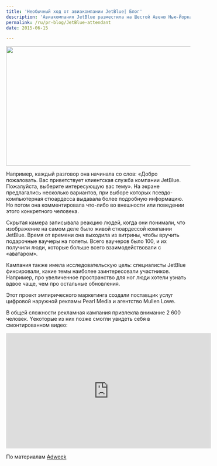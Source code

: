 ```yaml
---
title: 'Необычный ход от авиакомпании JetBlue| Блог'
description: 'Авиакомпания JetBlue разместила на Шестой Авеню Нью-Йорка витрину, которая удивила тысячи прохожих. Витрина выглядела полностью цифровой, с большим сенсорным экраном и, как казалось, высокотехнологичным интерактивным изображением стюардессы, которая давала инструкции подходившим людям.'
permalink: /ru/pr-blog/JetBlue-attendant
date: 2015-06-15

---
```


<img src="{{ site.assets }}/upload/jetblue-fake-window-hed-2015.jpg" alt="" class="post__img" width="579" height="326">

Например, каждый разговор она начинала со слов: «Добро пожаловать. Вас приветствует клиентская служба компании JetBlue. Пожалуйста, выберите интересующую вас тему». На экране предлагались несколько вариантов, при выборе которых псевдо-компьютерная стюардесса выдавала более подробную информацию. Но потом она комментировала что-либо во внешности или поведении этого конкретного человека.

Скрытая камера записывала реакцию людей, когда они понимали, что изображение на самом деле было живой стюардессой компании JetBlue. Время от времени она выходила из витрины, чтобы вручить подарочные ваучеры на полеты. Всего ваучеров было 100, и их получили люди, которые больше всего взаимодействовали с «аватаром».

Кампания также имела исследовательскую цель: специалисты JetBlue фиксировали, какие темы наиболее заинтересовали участников. Например, про увеличенное пространство для ног люди хотели узнать вдвое чаще, чем про остальные обновления.

Этот проект эмпирического маркетинга создали поставщик услуг цифровой наружной рекламы Pearl Media и агентство Mullen Lowe.

В общей сложности рекламная кампания привлекла внимание 2 600 человек. Yекоторые из них позже смогли увидеть себя в смонтированном видео:

<iframe width="560" height="315" src="https://www.youtube.com/embed/NVDsMt1Ues8?rel=0" frameborder="0" allowfullscreen></iframe>

По материалам <a href="https://www.adweek.com/news/technology/check-out-how-jetblues-window-display-avatar-awesomely-duped-passersby-165296">Adweek</a>


